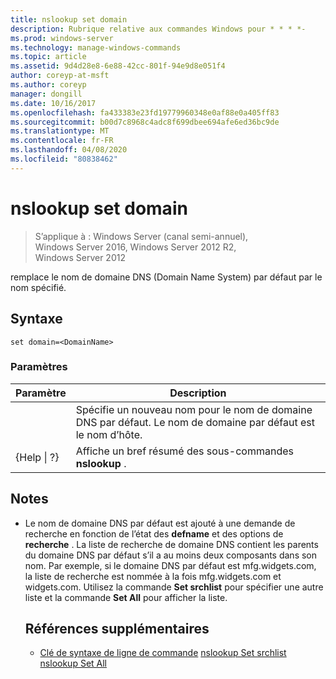 ```yaml
---
title: nslookup set domain
description: Rubrique relative aux commandes Windows pour * * * *-
ms.prod: windows-server
ms.technology: manage-windows-commands
ms.topic: article
ms.assetid: 9d4d28e8-6e88-42cc-801f-94e9d8e051f4
author: coreyp-at-msft
ms.author: coreyp
manager: dongill
ms.date: 10/16/2017
ms.openlocfilehash: fa433383e23fd19779960348e0af88e0a405ff83
ms.sourcegitcommit: b00d7c8968c4adc8f699dbee694afe6ed36bc9de
ms.translationtype: MT
ms.contentlocale: fr-FR
ms.lasthandoff: 04/08/2020
ms.locfileid: "80838462"
---
```

# <a name="nslookup-set-domain"></a>nslookup set domain

>S’applique à : Windows Server (canal semi-annuel), Windows Server 2016, Windows Server 2012 R2, Windows Server 2012

remplace le nom de domaine DNS (Domain Name System) par défaut par le nom spécifié.
## <a name="syntax"></a>Syntaxe
```
set domain=<DomainName>
```
### <a name="parameters"></a>Paramètres

|    Paramètre    |                                           Description                                           |
|-----------------|-------------------------------------------------------------------------------------------------|
|  <DomainName>   | Spécifie un nouveau nom pour le nom de domaine DNS par défaut. Le nom de domaine par défaut est le nom d’hôte. |
| {Help &#124; ?} |                      Affiche un bref résumé des sous-commandes **nslookup** .                      |

## <a name="remarks"></a>Notes
- Le nom de domaine DNS par défaut est ajouté à une demande de recherche en fonction de l’état des **defname** et des options de **recherche** . La liste de recherche de domaine DNS contient les parents du domaine DNS par défaut s’il a au moins deux composants dans son nom. Par exemple, si le domaine DNS par défaut est mfg.widgets.com, la liste de recherche est nommée à la fois mfg.widgets.com et widgets.com. Utilisez la commande **Set srchlist** pour spécifier une autre liste et la commande **Set All** pour afficher la liste.
  ## <a name="additional-references"></a>Références supplémentaires
  - [Clé de syntaxe de ligne de commande](command-line-syntax-key.md)
  [nslookup Set srchlist](nslookup-set-srchlist.md)
  [nslookup Set All](nslookup-set-all.md)
